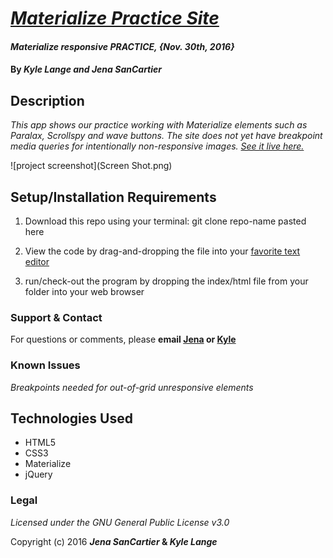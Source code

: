 # _[Materialize Practice Site](http://materializecss.com/)_

#### _Materialize responsive PRACTICE, {Nov. 30th, 2016}_

#### By _**Kyle Lange and Jena SanCartier**_

## Description

_This app shows our practice working with Materialize elements such as Paralax, Scrollspy and wave buttons.  The site does not yet have breakpoint media queries for intentionally non-responsive images.  [See it live here.](https://kylelange.github.io/materialize/)_


![project screenshot](Screen Shot.png)

## Setup/Installation Requirements

  1. Download this repo using your terminal: git clone repo-name pasted here

  2. View the code by drag-and-dropping the file into your [favorite text editor](https://atom.io)

  3. run/check-out the program by dropping the index/html file from your folder into your web browser


### Support & Contact
For questions or comments, please __email [Jena](jenasancartier@gmail.com) or [Kyle](baronsintrees@gmail.com)__

### Known Issues
_Breakpoints needed for out-of-grid unresponsive elements_

## Technologies Used

* HTML5
* CSS3
* Materialize
* jQuery

### Legal
*Licensed under the GNU General Public License v3.0*

Copyright (c) 2016 **_Jena SanCartier_ & _Kyle Lange_**
